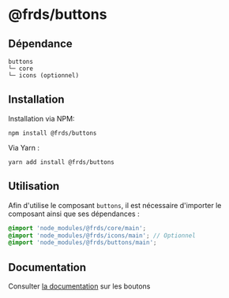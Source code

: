 # @frds/buttons

## Dépendance
```shell
buttons
└─ core
└─ icons (optionnel)
```

## Installation
Installation via NPM:
```
npm install @frds/buttons
```
Via Yarn :
```
yarn add install @frds/buttons
```

## Utilisation
Afin d'utilise le composant `buttons`, il est nécessaire d'importer le composant ainsi que ses dépendances :
```scss
@import 'node_modules/@frds/core/main';
@import 'node_modules/@frds/icons/main'; // Optionnel
@import 'node_modules/@frds/buttons/main';
```
## Documentation

Consulter [la documentation](#) sur les boutons
